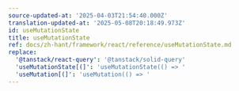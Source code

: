 ```yaml
---
source-updated-at: '2025-04-03T21:54:40.000Z'
translation-updated-at: '2025-05-08T20:18:49.973Z'
id: useMutationState
title: useMutationState
ref: docs/zh-hant/framework/react/reference/useMutationState.md
replace:
  '@tanstack/react-query': '@tanstack/solid-query'
  'useMutationState[(]': 'useMutationState(() => '
  'useMutation[(]': 'useMutation(() => '
---
```

